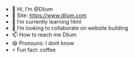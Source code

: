 - 👋 Hi, I’m @Dlium
- 👀 Site: https://www.dlium.com
- 🌱 I’m currently learning html
- 💞️ I’m looking to collaborate on website building
- 📫 How to reach me Dlium
- 😄 Pronouns: I dont know
- ⚡ Fun fact: coffee

<!---
Dlium/Dlium is a ✨ special ✨ repository because its `README.md` (this file) appears on your GitHub profile.
You can click the Preview link to take a look at your changes.
--->
